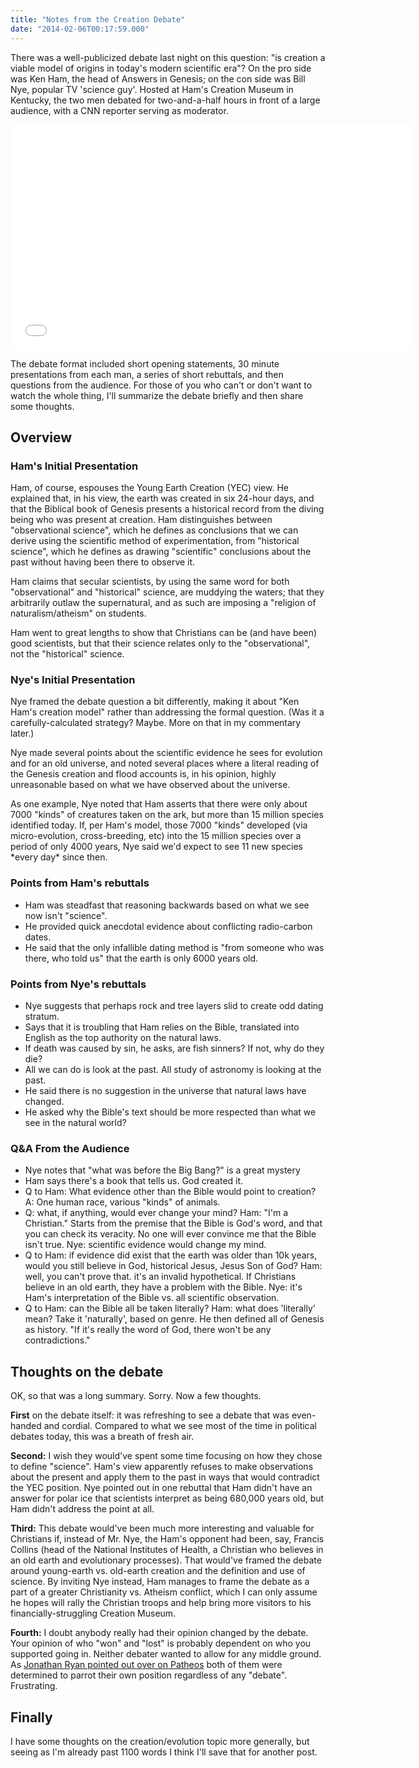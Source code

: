```yaml
---
title: "Notes from the Creation Debate"
date: "2014-02-06T00:17:59.000"
---
```


There was a well-publicized debate last night on this question: "is creation a viable model of origins in today's modern scientific era"? On the pro side was Ken Ham, the head of Answers in Genesis; on the con side was Bill Nye, popular TV 'science guy'. Hosted at Ham's Creation Museum in Kentucky, the two men debated for two-and-a-half hours in front of a large audience, with a CNN reporter serving as moderator.

<iframe width="640" height="360" src="//www.youtube.com/embed/z6kgvhG3AkI" frameborder="0" allowfullscreen></iframe>

The debate format included short opening statements, 30 minute presentations from each man, a series of short rebuttals, and then questions from the audience. For those of you who can't or don't want to watch the whole thing, I'll summarize the debate briefly and then share some thoughts.

## Overview

### Ham's Initial Presentation

Ham, of course, espouses the Young Earth Creation (YEC) view. He explained that, in his view, the earth was created in six 24-hour days, and that the Biblical book of Genesis presents a historical record from the diving being who was present at creation. Ham distinguishes between "observational science", which he defines as conclusions that we can derive using the scientific method of experimentation, from "historical science", which he defines as drawing "scientific" conclusions about the past without having been there to observe it.

Ham claims that secular scientists, by using the same word for both "observational" and "historical" science, are muddying the waters; that they arbitrarily outlaw the supernatural, and as such are imposing a "religion of naturalism/atheism" on students.

Ham went to great lengths to show that Christians can be (and have been) good scientists, but that their science relates only to the "observational", not the "historical" science.

### Nye's Initial Presentation

Nye framed the debate question a bit differently, making it about "Ken Ham's creation model" rather than addressing the formal question. (Was it a carefully-calculated strategy? Maybe. More on that in my commentary later.)

Nye made several points about the scientific evidence he sees for evolution and for an old universe, and noted several places where a literal reading of the Genesis creation and flood accounts is, in his opinion, highly unreasonable based on what we have observed about the universe.

As one example, Nye noted that Ham asserts that there were only about 7000 "kinds" of creatures taken on the ark, but more than 15 million species identified today. If, per Ham's model, those 7000 "kinds" developed (via micro-evolution, cross-breeding, etc) into the 15 million species over a period of only 4000 years, Nye said we'd expect to see 11 new species \*every day\* since then.

### Points from Ham's rebuttals

- Ham was steadfast that reasoning backwards based on what we see now isn't "science".
- He provided quick anecdotal evidence about conflicting radio-carbon dates.
- He said that the only infallible dating method is "from someone who was there, who told us" that the earth is only 6000 years old.

### Points from Nye's rebuttals

- Nye suggests that perhaps rock and tree layers slid to create odd dating stratum.
- Says that it is troubling that Ham relies on the Bible, translated into English as the top authority on the natural laws.
- If death was caused by sin, he asks, are fish sinners? If not, why do they die?
- All we can do is look at the past. All study of astronomy is looking at the past.
- He said there is no suggestion in the universe that natural laws have changed.
- He asked why the Bible's text should be more respected than what we see in the natural world?

### Q&A From the Audience

- Nye notes that "what was before the Big Bang?" is a great mystery
- Ham says there's a book that tells us. God created it.
- Q to Ham: What evidence other than the Bible would point to creation? A: One human race, various "kinds" of animals.
- Q: what, if anything, would ever change your mind? Ham: "I'm a Christian." Starts from the premise that the Bible is God's word, and that you can check its veracity. No one will ever convince me that the Bible isn't true. Nye: scientific evidence would change my mind.
- Q to Ham: if evidence did exist that the earth was older than 10k years, would you still believe in God, historical Jesus, Jesus Son of God? Ham: well, you can't prove that. it's an invalid hypothetical. If Christians believe in an old earth, they have a problem with the Bible. Nye: it's Ham's interpretation of the Bible vs. all scientific observation.
- Q to Ham: can the Bible all be taken literally? Ham: what does 'literally' mean? Take it 'naturally', based on genre. He then defined all of Genesis as history. "If it's really the word of God, there won't be any contradictions."

## Thoughts on the debate

OK, so that was a long summary. Sorry. Now a few thoughts.

**First** on the debate itself: it was refreshing to see a debate that was even-handed and cordial. Compared to what we see most of the time in political debates today, this was a breath of fresh air.

**Second:** I wish they would've spent some time focusing on how they chose to define "science". Ham's view apparently refuses to make observations about the present and apply them to the past in ways that would contradict the YEC position. Nye pointed out in one rebuttal that Ham didn't have an answer for polar ice that scientists interpret as being 680,000 years old, but Ham didn't address the point at all.

**Third:** This debate would've been much more interesting and valuable for Christians if, instead of Mr. Nye, the Ham's opponent had been, say, Francis Collins (head of the National Institutes of Health, a Christian who believes in an old earth and evolutionary processes). That would've framed the debate around young-earth vs. old-earth creation and the definition and use of science. By inviting Nye instead, Ham manages to frame the debate as a part of a greater Christianity vs. Atheism conflict, which I can only assume he hopes will rally the Christian troops and help bring more visitors to his financially-struggling Creation Museum.

**Fourth:** I doubt anybody really had their opinion changed by the debate. Your opinion of who "won" and "lost" is probably dependent on who you supported going in. Neither debater wanted to allow for any middle ground. As [Jonathan Ryan pointed out over on Patheos](http://www.patheos.com/blogs/geekgoesrogue/2014/02/hamonnye-final-thoughts-this-debate-personifies-whats-wrong-with-america/) both of them were determined to parrot their own position regardless of any "debate". Frustrating.

## Finally

I have some thoughts on the creation/evolution topic more generally, but seeing as I'm already past 1100 words I think I'll save that for another post.
